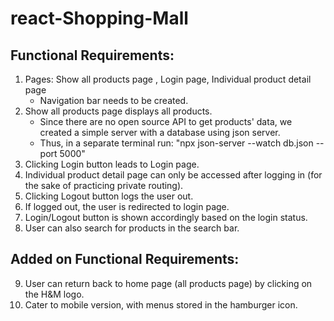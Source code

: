 # react-Shopping-Mall
## Functional Requirements:
1. Pages: Show all products page , Login page, Individual product detail page
    - Navigation bar needs to be created.
2. Show all products page displays all products.
    - Since there are no open source API to get products' data, we created a simple server with a database using json server.
    - Thus, in a separate terminal run: "npx json-server --watch db.json --port 5000"
3. Clicking Login button leads to Login page.
4. Individual product detail page can only be accessed after logging in (for the sake of practicing private routing).
5. Clicking Logout button logs the user out.
6. If logged out, the user is redirected to login page. 
7. Login/Logout button is shown accordingly based on the login status.
8. User can also search for products in the search bar.

## Added on Functional Requirements:
9. User can return back to home page (all products page) by clicking on the H&M logo. 
10. Cater to mobile version, with menus stored in the hamburger icon. 